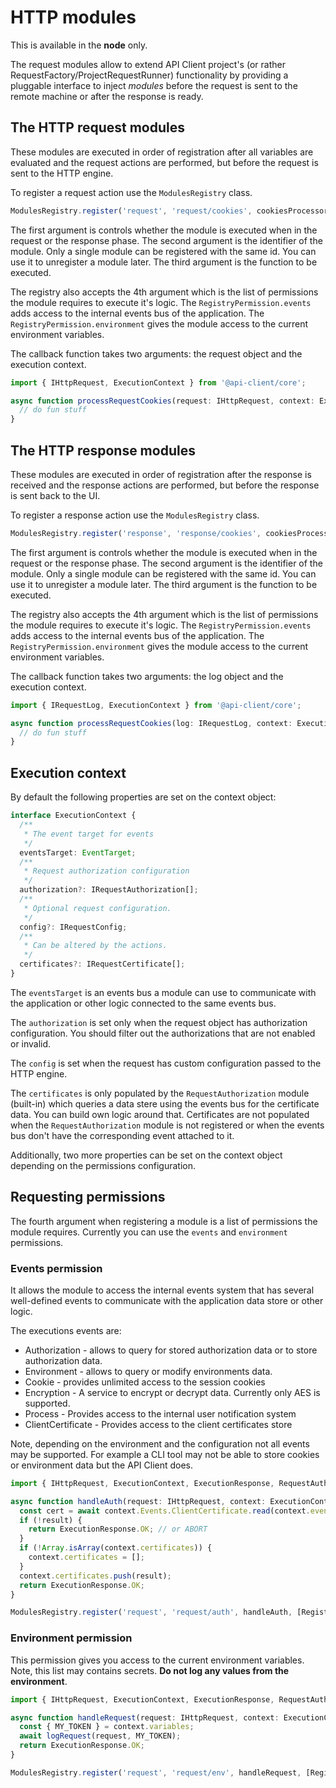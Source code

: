 # HTTP modules

This is available in the **node** only.

The request modules allow to extend API Client project's (or rather RequestFactory/ProjectRequestRunner) functionality by providing a pluggable interface to inject *modules* before the request is sent to the remote machine or after the response is ready.

## The HTTP request modules

These modules are executed in order of registration after all variables are evaluated and the request actions are performed, but before the request is sent to the HTTP engine.

To register a request action use the `ModulesRegistry` class.

```ts
ModulesRegistry.register('request', 'request/cookies', cookiesProcessorFunction);
```

The first argument is controls whether the module is executed when in the request or the response phase. The second argument is the identifier of the module. Only a single module can be registered with the same id. You can use it to unregister a module later. The third argument is the function to be executed.

The registry also accepts the 4th argument which is the list of permissions the module requires to execute it's logic. The `RegistryPermission.events` adds access to the internal events bus of the application. The `RegistryPermission.environment` gives the module access to the current environment variables.

The callback function takes two arguments: the request object and the execution context.

```ts
import { IHttpRequest, ExecutionContext } from '@api-client/core';

async function processRequestCookies(request: IHttpRequest, context: ExecutionContext): Promise<void> {
  // do fun stuff
}
```

## The HTTP response modules

These modules are executed in order of registration after the response is received and the response actions are performed, but before the response is sent back to the UI.

To register a response action use the `ModulesRegistry` class.

```ts
ModulesRegistry.register('response', 'response/cookies', cookiesProcessorFunction);
```

The first argument is controls whether the module is executed when in the request or the response phase. The second argument is the identifier of the module. Only a single module can be registered with the same id. You can use it to unregister a module later. The third argument is the function to be executed.

The registry also accepts the 4th argument which is the list of permissions the module requires to execute it's logic. The `RegistryPermission.events` adds access to the internal events bus of the application. The `RegistryPermission.environment` gives the module access to the current environment variables.

The callback function takes two arguments: the log object and the execution context.

```ts
import { IRequestLog, ExecutionContext } from '@api-client/core';

async function processRequestCookies(log: IRequestLog, context: ExecutionContext): Promise<void> {
  // do fun stuff
}
```

## Execution context

By default the following properties are set on the context object:

```ts
interface ExecutionContext {
  /**
   * The event target for events
   */
  eventsTarget: EventTarget;
  /**
   * Request authorization configuration
   */
  authorization?: IRequestAuthorization[];
  /**
   * Optional request configuration.
   */
  config?: IRequestConfig;
  /**
   * Can be altered by the actions.
   */
  certificates?: IRequestCertificate[];
}
```

The `eventsTarget` is an events bus a module can use to communicate with the application or other logic connected to the same events bus.

The `authorization` is set only when the request object has authorization configuration. You should filter out the authorizations that are not enabled or invalid.

The `config` is set when the request has custom configuration passed to the HTTP engine.

The `certificates` is only populated by the `RequestAuthorization` module (built-in) which queries a data stere using the events bus for the certificate data. You can build own logic around that. Certificates are not populated when the `RequestAuthorization` module is not registered or when the events bus don't have the corresponding event attached to it.

Additionally, two more properties can be set on the context object depending on the permissions configuration.

## Requesting permissions

The fourth argument when registering a module is a list of permissions the module requires. Currently you can use the `events` and `environment` permissions.

### Events permission

It allows the module to access the internal events system that has several well-defined events to communicate with the application data store or other logic.

The executions events are:

- Authorization - allows to query for stored authorization data or to store authorization data.
- Environment - allows to query or modify environments data.
- Cookie - provides unlimited access to the session cookies
- Encryption - A service to encrypt or decrypt data. Currently only AES is supported.
- Process - Provides access to the internal user notification system
- ClientCertificate - Provides access to the client certificates store

Note, depending on the environment and the configuration not all events may be supported. For example a CLI tool may not be able to store cookies or environment data but the API Client does.

```ts
import { IHttpRequest, ExecutionContext, ExecutionResponse, RequestAuthorizationModule, RegistryPermission } from '@api-client/core';

async function handleAuth(request: IHttpRequest, context: ExecutionContext): Promise<number> {
  const cert = await context.Events.ClientCertificate.read(context.eventsTarget, 'cert-id');
  if (!result) {
    return ExecutionResponse.OK; // or ABORT
  }
  if (!Array.isArray(context.certificates)) {
    context.certificates = [];
  }
  context.certificates.push(result);
  return ExecutionResponse.OK;
}

ModulesRegistry.register('request', 'request/auth', handleAuth, [RegistryPermission.events]);
```

### Environment permission

This permission gives you access to the current environment variables. Note, this list may contains secrets. **Do not log any values from the environment**.

```ts
import { IHttpRequest, ExecutionContext, ExecutionResponse, RequestAuthorizationModule, RegistryPermission } from '@api-client/core';

async function handleRequest(request: IHttpRequest, context: ExecutionContext): Promise<number> {
  const { MY_TOKEN } = context.variables;
  await logRequest(request, MY_TOKEN);
  return ExecutionResponse.OK;
}

ModulesRegistry.register('request', 'request/env', handleRequest, [RegistryPermission.environment]);
```

